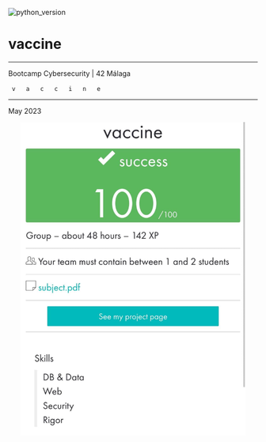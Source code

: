 ![ [python_version](https://img.shields.io/badge/python-3.9%20%7C%203.10-blue) ](https://img.shields.io/badge/python-3.9%20%7C%203.10-blue)
# vaccine

____________________________________
 Bootcamp Cybersecurity | 42 Málaga
 
     v   a   c   c   i   n   e
____________________________________


May 2023

<p align="center"> <img src="./vaccine.jpeg" alt="image" width="456" /> </p>
